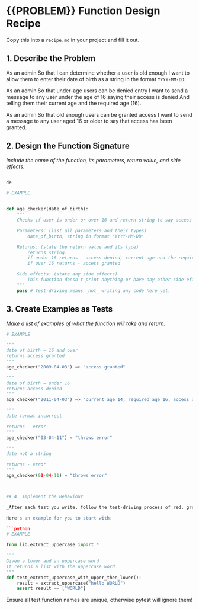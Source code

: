 # {{PROBLEM}} Function Design Recipe

Copy this into a `recipe.md` in your project and fill it out.

## 1. Describe the Problem

As an admin
So that I can determine whether a user is old enough
I want to allow them to enter their date of birth as a string in the format `YYYY-MM-DD`.

As an admin
So that under-age users can be denied entry
I want to send a message to any user under the age of 16 saying their access is denied
And telling them their current age and the required age (16).

As an admin
So that old enough users can be granted access
I want to send a message to any user aged 16 or older to say that access has been granted.


## 2. Design the Function Signature

_Include the name of the function, its parameters, return value, and side effects._

```python

de

# EXAMPLE


def age_checker(date_of_birth):
    """
    Checks if user is under or over 16 and return string to say access is denied or granted 

    Parameters: (list all parameters and their types)
        date_of_birth, string in format 'YYYY-MM-DD'

    Returns: (state the return value and its type)
        returns string:
        if under 16 returns - access denied, current age and the required age
        if over 16 returns - access granted

    Side effects: (state any side effects)
        This function doesn't print anything or have any other side-effects
    """
    pass # Test-driving means _not_ writing any code here yet.
```

## 3. Create Examples as Tests

_Make a list of examples of what the function will take and return._

```python
# EXAMPLE

"""
date of birth = 16 and over 
returns access granted
"""
age_checker("2009-04-03") => "access granted"

"""
date of birth = under 16 
returns access denied
"""
age_checker("2011-04-03") => "current age 14, required age 16, access denied"

"""
date format incorrect 

returns - error
"""
age_checker("03-04-11") = "throws error"

"""
date not a string 

returns - error
"""
age_checker(03-04-11) = "throws error"



## 4. Implement the Behaviour

_After each test you write, follow the test-driving process of red, green, refactor to implement the behaviour._

Here's an example for you to start with:

```python
# EXAMPLE

from lib.extract_uppercase import *

"""
Given a lower and an uppercase word
It returns a list with the uppercase word
"""
def test_extract_uppercase_with_upper_then_lower():
    result = extract_uppercase("hello WORLD")
    assert result == ["WORLD"]
```

Ensure all test function names are unique, otherwise pytest will ignore them!
